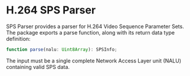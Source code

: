 H.264 SPS Parser
=====

SPS Parser provides a parser for H.264 Video Sequence Parameter Sets. The package exports a parse function, along with its return data type definition:

```ts
function parse(nalu: Uint8Array): SPSInfo;
```

The input must be a single complete Network Access Layer unit (NALU) containing valid SPS data.